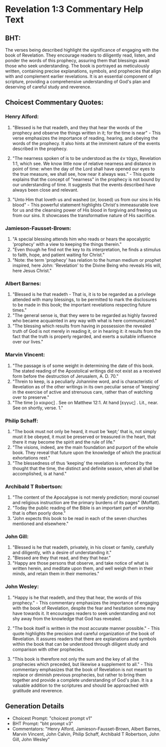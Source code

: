 # Revelation 1:3 Commentary Help Text

## BHT:
The verses being described highlight the significance of engaging with the book of Revelation. They encourage readers to diligently read, listen, and ponder the words of this prophecy, assuring them that blessings await those who seek understanding. The book is portrayed as meticulously written, containing precise explanations, symbols, and prophecies that align with and complement earlier revelations. It is an essential component of scripture, providing a comprehensive understanding of God's plan and deserving of careful study and reverence.

## Choicest Commentary Quotes:
### Henry Alford:
1. "Blessed is he that readeth, and they that hear the words of the prophecy and observe the things written in it; for the time is near" - This verse emphasizes the importance of reading, hearing, and obeying the words of the prophecy. It also hints at the imminent nature of the events described in the prophecy.

2. "The nearness spoken of is to be understood as the ἐν τάχει, Revelation 1:1, which see. We know little now of relative nearness and distance in point of time: when the day of the Lord shall have opened our eyes to the true measure, we shall see, how near it always was." - This quote explains that the concept of "nearness" in the prophecy is not bound by our understanding of time. It suggests that the events described have always been close and relevant.

3. "Unto Him that loveth us and washed (or, loosed) us from our sins in His blood" - This powerful statement highlights Christ's immeasurable love for us and the cleansing power of His blood in forgiving and freeing us from our sins. It showcases the transformative nature of His sacrifice.

### Jamieson-Fausset-Brown:
1. "A special blessing attends him who reads or hears the apocalyptic 'prophecy' with a view to keeping the things therein."
2. "Even though he find not the key to its interpretation, he finds a stimulus to faith, hope, and patient waiting for Christ."
3. "Note: the term 'prophecy' has relation to the human medium or prophet inspired, here John: 'Revelation' to the Divine Being who reveals His will, here Jesus Christ."

### Albert Barnes:
1. "Blessed is he that readeth - That is, it is to be regarded as a privilege attended with many blessings, to be permitted to mark the disclosures to be made in this book; the important revelations respecting future times."
2. "The general sense is, that they were to be regarded as highly favored who became acquainted in any way with what is here communicated."
3. "The blessing which results from having in possession the revealed truth of God is not merely in reading it, or in hearing it: it results from the fact that the truth is properly regarded, and exerts a suitable influence over our lives."

### Marvin Vincent:
1. "The passage is of some weight in determining the date of this book. The stated reading of the Apostolical writings did not exist as a received form before the destruction of Jerusalem, A. D. 70."
2. "Threin to keep, is a peculiarly Johannine word, and is characteristic of Revelation as of the other writings in its own peculiar sense of 'keeping' in the exercise of active and strenuous care, rather than of watching over to preserve."
3. "The time [ο καιρος] . See on Matthew 12:1. At hand [εγγυς] . Lit., near. See on shortly, verse. 1."

### Philip Schaff:
1. "The book must not only be heard, it must be ‘kept;’ that is, not simply must it be obeyed, it must be preserved or treasured in the heart, that there it may become the spirit and the rule of life."
2. "The visions, indeed, are the main foundation and purport of the whole book. They reveal that future upon the knowledge of which the practical exhortations rest."
3. "The blessedness of thus ‘keeping’ the revelation is enforced by the thought that the time, the distinct and definite season, when all shall be accomplished, is at hand."

### Archibald T Robertson:
1. "The content of the Apocalypse is not merely prediction; moral counsel and religious instruction are the primary burdens of its pages" (Moffatt).
2. "Today the public reading of the Bible is an important part of worship that is often poorly done."
3. "John expects this book to be read in each of the seven churches mentioned and elsewhere."

### John Gill:
1. "Blessed is he that readeth, privately, in his closet or family, carefully and diligently, with a desire of understanding it."
2. "Blessed are they that read, and they that hear."
3. "Happy are those persons that observe, and take notice of what is written herein, and meditate upon them, and well weigh them in their minds, and retain them in their memories."

### John Wesley:
1. "Happy is he that readeth, and they that hear, the words of this prophecy." - This commentary emphasizes the importance of engaging with the book of Revelation, despite the fear and hesitation some may have towards it. It encourages readers to seek understanding and not shy away from the knowledge that God has revealed.

2. "The book itself is written in the most accurate manner possible." - This quote highlights the precision and careful organization of the book of Revelation. It assures readers that there are explanations and symbols within the book that can be understood through diligent study and comparison with other prophecies.

3. "This book is therefore not only the sum and the key of all the prophecies which preceded, but likewise a supplement to all." - This commentary emphasizes that the book of Revelation is not meant to replace or diminish previous prophecies, but rather to bring them together and provide a complete understanding of God's plan. It is a valuable addition to the scriptures and should be approached with gratitude and reverence.


## Generation Details
- Choicest Prompt: "choicest prompt v1"
- BHT Prompt: "bht prompt v3"
- Commentators: "Henry Alford, Jamieson-Fausset-Brown, Albert Barnes, Marvin Vincent, John Calvin, Philip Schaff, Archibald T Robertson, John Gill, John Wesley"

